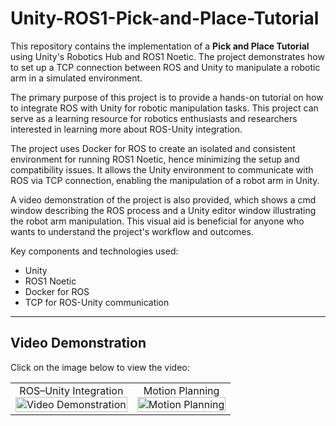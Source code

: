 # Unity-ROS1-Pick-and-Place-Tutorial

This repository contains the implementation of a **Pick and Place Tutorial** using Unity's Robotics Hub and ROS1 Noetic. The project demonstrates how to set up a TCP connection between ROS and Unity to manipulate a robotic arm in a simulated environment.

The primary purpose of this project is to provide a hands-on tutorial on how to integrate ROS with Unity for robotic manipulation tasks. This project can serve as a learning resource for robotics enthusiasts and researchers interested in learning more about ROS-Unity integration.

The project uses Docker for ROS to create an isolated and consistent environment for running ROS1 Noetic, hence minimizing the setup and compatibility issues. It allows the Unity environment to communicate with ROS via TCP connection, enabling the manipulation of a robot arm in Unity.

A video demonstration of the project is also provided, which shows a cmd window describing the ROS process and a Unity editor window illustrating the robot arm manipulation. This visual aid is beneficial for anyone who wants to understand the project's workflow and outcomes.

Key components and technologies used:
- Unity
- ROS1 Noetic
- Docker for ROS
- TCP for ROS-Unity communication

---
## Video Demonstration
Click on the image below to view the video:
<div align="center">
  <table>
    <tr>
      <td align="center">
        ROS–Unity Integration<br>
        <a href="https://www.youtube.com/watch?v=XwEW-qXYQpw">
          <img src="https://img.youtube.com/vi/XwEW-qXYQpw/0.jpg" alt="Video Demonstration" style="width:100%;">
        </a>
      </td>
      <td align="center">
        Motion Planning<br>
        <a href="https://www.youtube.com/watch?v=53JapN59ZOc">
          <img src="https://img.youtube.com/vi/53JapN59ZOc/0.jpg" alt="Motion Planning" style="width:100%;">
        </a>
      </td>
    </tr>
  </table>
</div>
